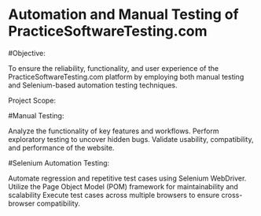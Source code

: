 # Automation and Manual Testing of PracticeSoftwareTesting.com

#Objective:

To ensure the reliability, functionality, and user experience of the PracticeSoftwareTesting.com platform by employing both manual testing and Selenium-based automation testing techniques.

Project Scope:

#Manual Testing:

Analyze the functionality of key features and workflows.
Perform exploratory testing to uncover hidden bugs.
Validate usability, compatibility, and performance of the website.

#Selenium Automation Testing:

Automate regression and repetitive test cases using Selenium WebDriver.
Utilize the Page Object Model (POM) framework for maintainability and scalability
Execute test cases across multiple browsers to ensure cross-browser compatibility.


